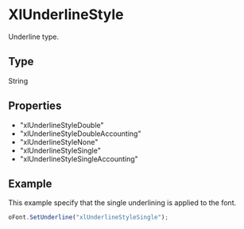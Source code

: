 # XlUnderlineStyle

Underline type.

## Type

String

## Properties

- "xlUnderlineStyleDouble" 
- "xlUnderlineStyleDoubleAccounting" 
- "xlUnderlineStyleNone" 
- "xlUnderlineStyleSingle" 
- "xlUnderlineStyleSingleAccounting"

## Example

This example specify that the single underlining is applied to the font.

```javascript
oFont.SetUnderline("xlUnderlineStyleSingle");
```